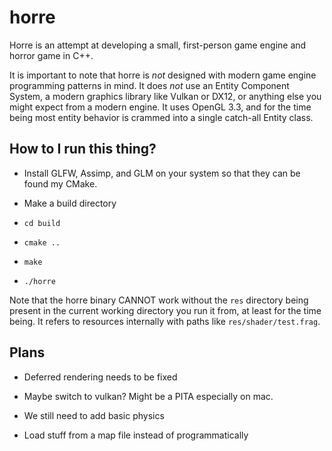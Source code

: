 # horre

Horre is an attempt at developing a small, first-person game engine and horror game in C++.

It is important to note that horre is *not* designed with modern game engine programming patterns in mind.
It does *not* use an Entity Component System, a modern graphics library like Vulkan or DX12, or anything else you might
expect from a modern engine. It uses OpenGL 3.3, and for the time being most entity behavior is crammed into a single
catch-all Entity class. 

## How to I run this thing?

- Install GLFW, Assimp, and GLM on your system so that they can be found my CMake.

- Make a build directory

- `cd build`

- `cmake ..`

- `make`

- `./horre`

Note that the horre binary CANNOT work without the `res` directory being present in the current working directory you
run it from, at least for the time being. It refers to resources internally with paths like `res/shader/test.frag`.

## Plans

- Deferred rendering needs to be fixed

- Maybe switch to vulkan? Might be a PITA especially on mac.

- We still need to add basic physics

- Load stuff from a map file instead of programmatically
